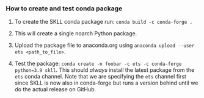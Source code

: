 ### How to create and test conda package

1. To create the SKLL conda package run: `conda build -c conda-forge .`

2. This will create a single noarch Python package.

3. Upload the package file to anaconda.org using `anaconda upload --user ets <path_to_file>`.

4. Test the package: `conda create -n foobar -c ets -c conda-forge python=3.9 skll`. This should _always_ install the latest package from the ``ets`` conda channel.
   Note that we are specifying the ``ets`` channel first since SKLL is now also in conda-forge but runs a version behind until we do the actual release on GitHub.
